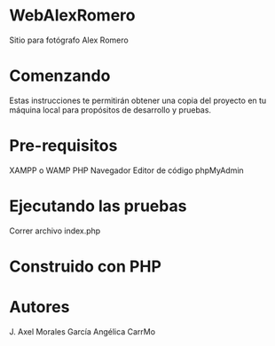 # WebAlexRomero
Sitio para fotógrafo Alex Romero

# Comenzando 
Estas instrucciones te permitirán obtener una copia del proyecto en tu máquina local para propósitos de desarrollo y pruebas.

# Pre-requisitos 
XAMPP o WAMP
PHP
Navegador
Editor de código
phpMyAdmin

# Ejecutando las pruebas
Correr archivo index.php

# Construido con PHP

# Autores
J. Axel Morales García
Angélica CarrMo 

